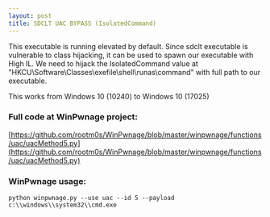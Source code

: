 ```yaml
---
layout: post
title: SDCLT UAC BYPASS (IsolatedCommand)
---
```


This executable is running elevated by default. Since sdclt executable is vulnerable to class hijacking,
it can be used to spawn our executable with High IL. We need to hijack the IsolatedCommand value at
"HKCU\Software\Classes\exefile\shell\runas\command" with full path to our executable.

This works from Windows 10 (10240) to Windows 10 (17025)

### Full code at WinPwnage project:
[https://github.com/rootm0s/WinPwnage/blob/master/winpwnage/functions/uac/uacMethod5.py](https://github.com/rootm0s/WinPwnage/blob/master/winpwnage/functions/uac/uacMethod5.py)

### WinPwnage usage:
`python winpwnage.py --use uac --id 5 --payload c:\\windows\\system32\\cmd.exe`
